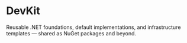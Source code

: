 # DevKit
Reusable .NET foundations, default implementations, and infrastructure templates — shared as NuGet packages and beyond.
